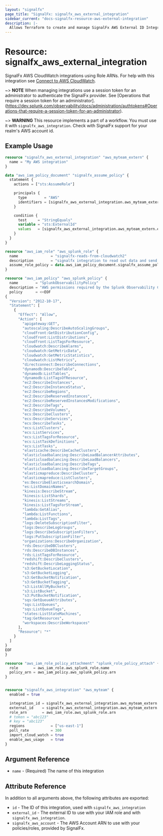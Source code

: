 ```yaml
---
layout: "signalfx"
page_title: "SignalFx: signalfx_aws_external_integration"
sidebar_current: "docs-signalfx-resource-aws-external-integration"
description: |-
  Allows Terraform to create and manage SignalFx AWS External ID Integrations
---
```


# Resource: signalfx_aws_external_integration

SignalFx AWS CloudWatch integrations using Role ARNs. For help with this integration see [Connect to AWS CloudWatch](https://docs.signalfx.com/en/latest/integrations/amazon-web-services.html#connect-to-aws).

~> **NOTE** When managing integrations use a session token for an administrator to authenticate the SignalFx provider. See [Operations that require a session token for an administrator].(https://dev.splunk.com/observability/docs/administration/authtokens#Operations-that-require-a-session-token-for-an-administrator).

~> **WARNING** This resource implements a part of a workflow. You must use it with `signalfx_aws_integration`. Check with SignalFx support for your realm's AWS account id.

## Example Usage

```tf
resource "signalfx_aws_external_integration" "aws_myteam_extern" {
  name = "My AWS integration"
}

data "aws_iam_policy_document" "signalfx_assume_policy" {
  statement {
    actions = ["sts:AssumeRole"]

    principals {
      type        = "AWS"
      identifiers = [signalfx_aws_external_integration.aws_myteam_extern.signalfx_aws_account]
    }

    condition {
      test     = "StringEquals"
      variable = "sts:ExternalId"
      values   = [signalfx_aws_external_integration.aws_myteam_extern.external_id]
    }
  }
}

resource "aws_iam_role" "aws_splunk_role" {
  name               = "signalfx-reads-from-cloudwatch2"
  description        = "signalfx integration to read out data and send it to signalfxs aws account"
  assume_role_policy = data.aws_iam_policy_document.signalfx_assume_policy.json
}

resource "aws_iam_policy" "aws_splunk_policy" {
  name        = "SplunkObservabilityPolicy"
  description = "AWS permissions required by the Splunk Observability Cloud"
  policy      = <<EOF
{
  "Version": "2012-10-17",
  "Statement": [
    {
      "Effect": "Allow",
      "Action": [
        "apigateway:GET",
        "autoscaling:DescribeAutoScalingGroups",
        "cloudfront:GetDistributionConfig",
        "cloudfront:ListDistributions",
        "cloudfront:ListTagsForResource",
        "cloudwatch:DescribeAlarms",
        "cloudwatch:GetMetricData",
        "cloudwatch:GetMetricStatistics",
        "cloudwatch:ListMetrics",
        "directconnect:DescribeConnections",
        "dynamodb:DescribeTable",
        "dynamodb:ListTables",
        "dynamodb:ListTagsOfResource",
        "ec2:DescribeInstances",
        "ec2:DescribeInstanceStatus",
        "ec2:DescribeRegions",
        "ec2:DescribeReservedInstances",
        "ec2:DescribeReservedInstancesModifications",
        "ec2:DescribeTags",
        "ec2:DescribeVolumes",
        "ecs:DescribeClusters",
        "ecs:DescribeServices",
        "ecs:DescribeTasks",
        "ecs:ListClusters",
        "ecs:ListServices",
        "ecs:ListTagsForResource",
        "ecs:ListTaskDefinitions",
        "ecs:ListTasks",
        "elasticache:DescribeCacheClusters",
        "elasticloadbalancing:DescribeLoadBalancerAttributes",
        "elasticloadbalancing:DescribeLoadBalancers",
        "elasticloadbalancing:DescribeTags",
        "elasticloadbalancing:DescribeTargetGroups",
        "elasticmapreduce:DescribeCluster",
        "elasticmapreduce:ListClusters",
        "es:DescribeElasticsearchDomain",
        "es:ListDomainNames",
        "kinesis:DescribeStream",
        "kinesis:ListShards",
        "kinesis:ListStreams",
        "kinesis:ListTagsForStream",
        "lambda:GetAlias",
        "lambda:ListFunctions",
        "lambda:ListTags",
        "logs:DeleteSubscriptionFilter",
        "logs:DescribeLogGroups",
        "logs:DescribeSubscriptionFilters",
        "logs:PutSubscriptionFilter",
        "organizations:DescribeOrganization",
        "rds:DescribeDBClusters",
        "rds:DescribeDBInstances",
        "rds:ListTagsForResource",
        "redshift:DescribeClusters",
        "redshift:DescribeLoggingStatus",
        "s3:GetBucketLocation",
        "s3:GetBucketLogging",
        "s3:GetBucketNotification",
        "s3:GetBucketTagging",
        "s3:ListAllMyBuckets",
        "s3:ListBucket",
        "s3:PutBucketNotification",
        "sqs:GetQueueAttributes",
        "sqs:ListQueues",
        "sqs:ListQueueTags",
        "states:ListStateMachines",
        "tag:GetResources",
        "workspaces:DescribeWorkspaces"
      ],
      "Resource": "*"
    }
  ]
}
EOF
}

resource "aws_iam_role_policy_attachment" "splunk_role_policy_attach" {
  role       = aws_iam_role.aws_splunk_role.name
  policy_arn = aws_iam_policy.aws_splunk_policy.arn
}


resource "signalfx_aws_integration" "aws_myteam" {
  enabled = true

  integration_id = signalfx_aws_external_integration.aws_myteam_extern.id
  external_id    = signalfx_aws_external_integration.aws_myteam_extern.external_id
  role_arn       = aws_iam_role.aws_splunk_role.arn
  # token = "abc123"
  # key = "abc123"
  regions            = ["us-east-1"]
  poll_rate          = 300
  import_cloud_watch = true
  enable_aws_usage   = true
}

```

## Argument Reference

* `name` - (Required) The name of this integration

## Attribute Reference

In addition to all arguments above, the following attributes are exported:

* `id` - The ID of this integration, used with `signalfx_aws_integration`
* `external_id` - The external ID to use with your IAM role and with `signalfx_aws_integration`.
* `signalfx_aws_account` - The AWS Account ARN to use with your policies/roles, provided by SignalFx.
